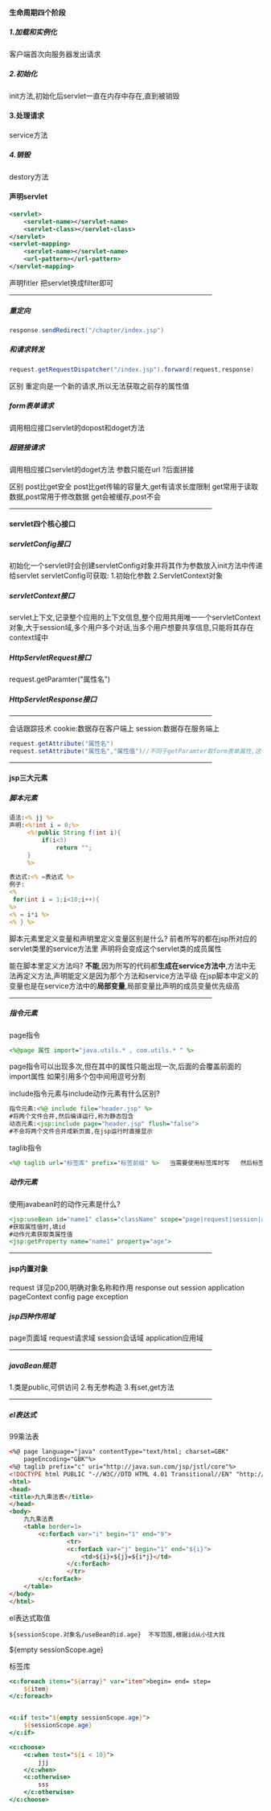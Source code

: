 #### 生命周期四个阶段

##### 1.加载和实例化

客户端首次向服务器发出请求

##### 2.初始化

init方法,初始化后servlet一直在内存中存在,直到被销毁

#### 3.处理请求

service方法

##### 4.销毁

destory方法



#### 声明servlet

```xml
<servlet>
    <servlet-name></servlet-name>
    <servlet-class></servlet-class>
</servlet>
<servlet-mapping>
    <servlet-name></servlet-name>
    <url-pattern></url-pattern>
</servlet-mapping>
```

声明fitler
把servlet换成filter即可

<HR style="FILTER: alpha(opacity=100,finishopacity=0,style=2)" width="80%" color=#987cb9 SIZE=10>

##### 重定向

```java
response.sendRedirect("/chapter/index.jsp")
```



##### 和请求转发

```java
request.getRequestDispatcher("/index.jsp").forward(request,response)
```

区别
重定向是一个新的请求,所以无法获取之前存的属性值

##### form表单请求

调用相应接口servlet的dopost和doget方法

##### 超链接请求

调用相应接口servlet的doget方法
参数只能在url ?后面拼接

区别
post比get安全
post比get传输的容量大,get有请求长度限制
get常用于读取数据,post常用于修改数据
get会被缓存,post不会

<HR style="FILTER: alpha(opacity=100,finishopacity=0,style=2)" width="80%" color=#987cb9 SIZE=10>

#### servlet四个核心接口

##### servletConfig接口

初始化一个servlet时会创建servletConfig对象并将其作为参数放入init方法中传递给servlet
servletConfig可获取:
1.初始化参数
2.ServletContext对象

##### servletContext接口

servlet上下文,记录整个应用的上下文信息,整个应用共用唯一一个servletContext对象,大于session域,多个用户多个对话,当多个用户想要共享信息,只能将其存在context域中

##### HttpServletRequest接口

request.getParamter("属性名")

##### HttpServletResponse接口

<HR style="FILTER: alpha(opacity=100,finishopacity=0,style=2)" width="80%" color=#987cb9 SIZE=10>

会话跟踪技术
cookie:数据存在客户端上
session:数据存在服务端上

```java
request.getAttribute("属性名")
request.setAttribute("属性名","属性值")//不同于getParamter取form表单属性,这个是去取几个域中的属性
```



<HR style="FILTER: alpha(opacity=100,finishopacity=0,style=2)" width="80%" color=#987cb9 SIZE=10>

#### jsp三大元素

##### 脚本元素

```jsp
语法:<% jj %>
声明:<%!int i = 0;%>
     <%!public String f(int i){
         if(i<3)
             return "";
     }
     %>

表达式:<% =表达式 %>
例子:
<%
 for(int i = 1;i<10;i++){
%>
<% = i*i %>
<% } %>
```

脚本元素里定义变量和声明里定义变量区别是什么?
前者所写的都在jsp所对应的servlet类里的service方法里
声明将会变成这个servlet类的成员属性

能在脚本里定义方法吗?
**不能**,因为所写的代码都**生成在service方法中**,方法中无法再定义方法,声明能定义是因为那个方法和service方法平级
在jsp脚本中定义的变量也是在service方法中的**局部变量**,局部变量比声明的成员变量优先级高

<HR style="FILTER: alpha(opacity=100,finishopacity=0,style=2)" width="80%" color=#987cb9 SIZE=10>

##### 指令元素

page指令

```jsp
<%@page 属性 import="java.utils.* , com.utils.* " %>
```

page指令可以出现多次,但在其中的属性只能出现一次,后面的会覆盖前面的
import属性
如果引用多个包中间用逗号分割



include指令元素与include动作元素有什么区别?

```jsp
指令元素:<%@ include file="header.jsp" %>
#将两个文件合并,然后编译运行,称为静态包含
动态元素:<jsp:include page="header.jsp" flush="false">
#不会将两个文件合并成新页面,在jsp运行时直接显示    
```



taglib指令

```jsp
<%@ taglib url="标签库" prefix="标签前缀" %>   当需要使用标签库时写   然后标签<前缀:标签名>
```



##### 动作元素

使用javabean时的动作元素是什么?

```jsp
<jsp:useBean id="name1" class="className" scope="page|request|session|application">  #默认page
#获取属性值时,填id
#动作元素获取类属性值
<jsp:getProperty name="name1" property="age">
```



<HR style="FILTER: alpha(opacity=100,finishopacity=0,style=2)" width="80%" color=#987cb9 SIZE=10>

#### jsp内置对象

request   详见p200,明确对象名称和作用
response
out
session
application
pageContext
config
page
exception

##### jsp四种作用域

page页面域 request请求域 session会话域 application应用域

<HR style="FILTER: alpha(opacity=100,finishopacity=0,style=2)" width="80%" color=#987cb9 SIZE=10>

##### javaBean规范

1.类是public,可供访问
2.有无参构造
3.有set,get方法

<HR style="FILTER: alpha(opacity=100,finishopacity=0,style=2)" width="80%" color=#987cb9 SIZE=10>

##### el表达式

99乘法表

```html
<%@ page language="java" contentType="text/html; charset=GBK"
	pageEncoding="GBK"%>
<%@ taglib prefix="c" uri="http://java.sun.com/jsp/jstl/core"%>
<!DOCTYPE html PUBLIC "-//W3C//DTD HTML 4.01 Transitional//EN" "http://www.w3.org/TR/html4/loose.dtd">
<html>
<head>
<title>九九乘法表</title>
</head>
<body>
	九九乘法表
	<table border=1>
		<c:forEach var="i" begin="1" end="9">
				<tr>
				<c:forEach var="j" begin="1" end="${i}">
					<td>${i}×${j}=${i*j}</td>
				</c:forEach>
				</tr>
		</c:forEach>
	</table>
</body>
</html>
```

el表达式取值

```shell
${sessionScope.对象名/useBean的id.age}  不写范围,根据id从小往大找
```

${empty sessionScope.age}



标签库

```jsp
<c:foreach items="${array}" var="item">begin= end= step=
    ${item}
</c:foreach>   


<c:if test="${empty sessionScope.age}">
    ${sessionScope.age}
</c:if>    

<c:choose>
    <c:when test="${i < 10}">
        jjj
    </c:when>
    <c:otherwise>
        sss
    </c:otherwise>
</c:choose>    
```

